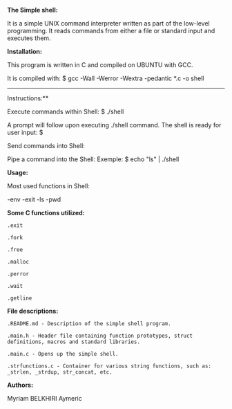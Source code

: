 **The Simple shell:**



It is a simple UNIX command interpreter written as part of the low-level programming.
It reads commands from either a file or standard input and executes them.


**Installation:**


This program is written in C and compiled on UBUNTU with GCC.

It is compiled with: 
$ gcc -Wall -Werror -Wextra -pedantic *.c -o shell

***
Instructions:**


Execute commands within Shell:
$ ./shell

A prompt will follow upon executing ./shell command.
The shell is ready for user input:
$


Send commands into Shell:

Pipe a command into the Shell:
Exemple:
$ echo "ls" | ./shell


**Usage:**


Most used functions in Shell:

-env
-exit
-ls
-pwd


**Some C functions utilized:**


	.exit

	.fork

	.free

	.malloc

	.perror

	.wait

	.getline


**File descriptions:**


	.README.md - Description of the simple shell program. 

	.main.h - Header file containing function prototypes, struct definitions, macros and standard libraries.

	.main.c - Opens up the simple shell.

	.strfunctions.c - Container for various string functions, such as: _strlen, _strdup, str_concat, etc.



**Authors:**


Myriam BELKHIRI
Aymeric
